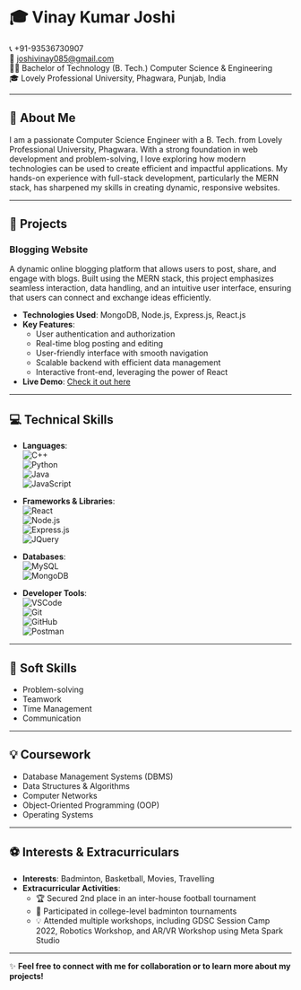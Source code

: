 # 🎓 Vinay Kumar Joshi

📞 +91-93536730907  
📧 [joshivinay085@gmail.com](mailto:joshivinay085@gmail.com)  
👨‍💻 Bachelor of Technology (B. Tech.) Computer Science & Engineering  
🎓 Lovely Professional University, Phagwara, Punjab, India  

---

## 👋 About Me  
I am a passionate Computer Science Engineer with a B. Tech. from Lovely Professional University, Phagwara. With a strong foundation in web development and problem-solving, I love exploring how modern technologies can be used to create efficient and impactful applications. My hands-on experience with full-stack development, particularly the MERN stack, has sharpened my skills in creating dynamic, responsive websites.  

---

## 🚀 Projects

### Blogging Website  
A dynamic online blogging platform that allows users to post, share, and engage with blogs. Built using the MERN stack, this project emphasizes seamless interaction, data handling, and an intuitive user interface, ensuring that users can connect and exchange ideas efficiently.

- **Technologies Used**: MongoDB, Node.js, Express.js, React.js  
- **Key Features**:  
  - User authentication and authorization  
  - Real-time blog posting and editing  
  - User-friendly interface with smooth navigation  
  - Scalable backend with efficient data management  
  - Interactive front-end, leveraging the power of React  
- **Live Demo**: [Check it out here](#)  

---

## 💻 Technical Skills

- **Languages**:  
  ![C++](https://img.shields.io/badge/-C%2B%2B-blue)  
  ![Python](https://img.shields.io/badge/-Python-green)  
  ![Java](https://img.shields.io/badge/-Java-orange)  
  ![JavaScript](https://img.shields.io/badge/-JavaScript-yellow)

- **Frameworks & Libraries**:  
  ![React](https://img.shields.io/badge/-React-blueviolet)  
  ![Node.js](https://img.shields.io/badge/-Node.js-brightgreen)  
  ![Express.js](https://img.shields.io/badge/-Express-lightgrey)  
  ![JQuery](https://img.shields.io/badge/-JQuery-blue)

- **Databases**:  
  ![MySQL](https://img.shields.io/badge/-MySQL-blue)  
  ![MongoDB](https://img.shields.io/badge/-MongoDB-green)

- **Developer Tools**:  
  ![VSCode](https://img.shields.io/badge/-VS_Code-blue)  
  ![Git](https://img.shields.io/badge/-Git-orange)  
  ![GitHub](https://img.shields.io/badge/-GitHub-lightgrey)  
  ![Postman](https://img.shields.io/badge/-Postman-red)

---

## 🎯 Soft Skills
- Problem-solving  
- Teamwork  
- Time Management  
- Communication  

---

## 💡 Coursework
- Database Management Systems (DBMS)  
- Data Structures & Algorithms  
- Computer Networks  
- Object-Oriented Programming (OOP)  
- Operating Systems  

---

## ⚽ Interests & Extracurriculars
- **Interests**: Badminton, Basketball, Movies, Travelling  
- **Extracurricular Activities**:  
  - 🏆 Secured 2nd place in an inter-house football tournament  
  - 🏸 Participated in college-level badminton tournaments  
  - 💡 Attended multiple workshops, including GDSC Session Camp 2022, Robotics Workshop, and AR/VR Workshop using Meta Spark Studio  

---

✨ **Feel free to connect with me for collaboration or to learn more about my projects!**
